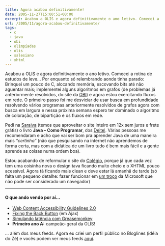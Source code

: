 ```yaml
---
title: Agora acabou definitivamente!
date: 2005-11-27T15:00:51+00:00
excerpt: Acabou a OLIS e agora definitivamente o ano letivo. Comecei a rotina de estudos de leve... Por enquanto só relembrando aonde tinha parado.
url: /2005/11/agora-acabou-definitivamente/
tags:
  - c
  - java
  - obi
  - olimpíadas
  - olis
  - salesiano
  - xhtml
---
```


Acabou a OLIS e agora definitivamente o ano letivo. Comecei a rotina de estudos de leve… Por enquanto só relembrando aonde tinha parado: Brinquei um pouco de C, alocando memória, escovando bits até não aguentar mais; implementei alguns algoritmos em grafos (de problemas já anteriormente resolvidos, do site da [OBI][1]) e agora estou exercitando fluxos em rede. O primeiro passo foi me desviciar de usar busca em profundidade resolvendo vários programas anteriormente resolvidos de grafos agora com busca em largura e nessa próxima semana espero ter dominado o algoritmo de coloração, de bipartição e os fluxos em rede.

Pedi na [Saraiva][2] (temos que aproveitar o site inteiro em 12x sem juros e frete grátis) o livro **Java – Como Programar**, dos [Deitel][3]. Várias pessoas me recomendaram e acho que vai ser bom pra aprender Java de uma maneira mais _“certinha”_ (não que pesquisando na internet não aprendemos de forma certa, mas com a didática de um livro tudo é bem mais fácil e a gente aprende as coisas numa ordem boa).

Estou acabando de reformular o site do [Colégio][4], porque já que cada vez tem uma coisinha nova o design tava ficando muito cheio e o XHTML pouco acessível. Agora tá ficando mais clean e deve estar lá amanhã de tarde (só falta um pequeno detalhe: fazer funcionar em [um troço][5] da Microsoft que não pode ser considerado um navegador)

---

#### O que ando vendo por aí…

- [Web Content Accessibility Guidelines 2.0][6]
- [Fixing the Back Button][7] (em Ajax)
- [Simulando latência com Greasemonkey][8]
- **Primeiro ano A:** campeão-geral da OLIS!

… além dos meus feeds. Agora eu criei um perfil público no Bloglines (idéia do Zé) e vocês podem ver meus feeds [aqui][9].

[1]: http://olimpiada.ic.unicamp.br
[2]: http://www.saraiva.com.br
[3]: http://www.deitel.com
[4]: http://www.salesianoitajai.g12.br
[5]: http://www.microsoft.com/windows/ie/default.mspx
[6]: http://www.w3.org/TR/2005/WD-WCAG20-20051123/
[7]: http://www.contentwithstyle.co.uk/Articles/38/fixing-the-back-button-and-enabling-bookmarking-for-ajax-apps
[8]: http://ajaxblog.com/archives/2005/09/23/simulating-latency-with-greasemonkey
[9]: http://www.bloglines.com/public/tmadeira
